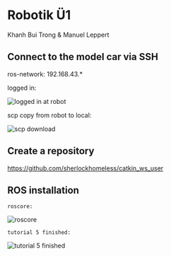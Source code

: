 # Robotik Ü1
Khanh Bui Trong & Manuel Leppert

## Connect to the model car via SSH
ros-network: 192.168.43.*

logged in:


![logged in at robot](logged_in.png)

scp copy from robot to local:


![scp download](scp_download.png)

## Create a repository
https://github.com/sherlockhomeless/catkin_ws_user

## ROS installation
    roscore:
![roscore](roscore.png)

    tutorial 5 finished:
![tutorial 5 finished](tutorial5_finished.png)
